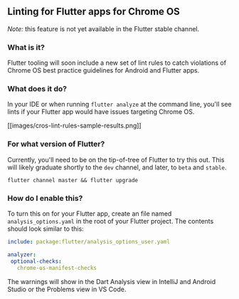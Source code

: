 ## Linting for Flutter apps for Chrome OS

_Note:_ this feature is not yet available in the Flutter stable channel.

### What is it?

Flutter tooling will soon include a new set of lint rules to catch violations of
Chrome OS best practice guidelines for Android and Flutter apps.

### What does it do?

In your IDE or when running `flutter analyze` at the command line, you'll see lints if your Flutter
app would have issues targeting Chrome OS.

[[images/cros-lint-rules-sample-results.png]]

### For what version of Flutter?

Currently, you'll need to be on the tip-of-tree of Flutter to try this out. This will likely graduate shortly to the `dev` channel, and later, to `beta` and `stable`.

`flutter channel master && flutter upgrade`

### How do I enable this?

To turn this on for your Flutter app, create an file named `analysis_options.yaml`
in the root of your Flutter project. The contents should look similar to this:

```yaml
include: package:flutter/analysis_options_user.yaml

analyzer:
 optional-checks:
   chrome-os-manifest-checks
```
	
The warnings will show in the Dart Analysis view in IntelliJ and Android Studio or the
Problems view in VS Code.
